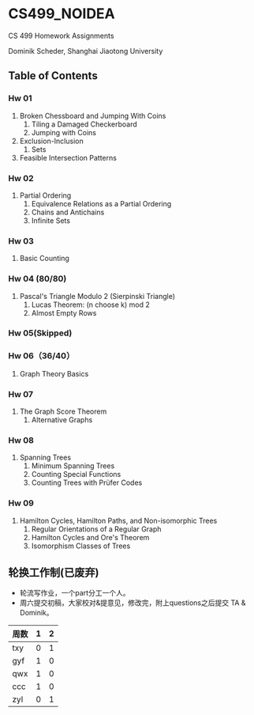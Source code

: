 # CS499_NOIDEA
CS 499 Homework Assignments

Dominik Scheder, Shanghai Jiaotong University

## Table of Contents

### Hw 01 

1. Broken Chessboard and Jumping With Coins
   1. Tiling a Damaged Checkerboard
   2. Jumping with Coins
2. Exclusion-Inclusion
   1. Sets
3. Feasible Intersection Patterns

### Hw 02

1. Partial Ordering
   1. Equivalence Relations as a Partial Ordering
   2. Chains and Antichains
   3. Infinite Sets

### Hw 03

1. Basic Counting

### Hw 04 (80/80)

1. Pascal's Triangle Modulo 2 (Sierpinski Triangle)
   1. Lucas Theorem: (n choose k) mod 2
   2. Almost Empty Rows

### Hw 05(Skipped)

### Hw 06（36/40）

1. Graph Theory Basics

### Hw 07

1. The Graph Score Theorem
   1. Alternative Graphs

### Hw 08

1. Spanning Trees
   1. Minimum Spanning Trees
   2. Counting Special Functions
   3. Counting Trees with Prüfer Codes

### Hw 09

1. Hamilton Cycles, Hamilton Paths, and Non-isomorphic Trees
   1. Regular Orientations of a Regular Graph
   2. Hamilton Cycles and Ore's Theorem
   3. Isomorphism Classes of Trees
​	

## 轮换工作制(已废弃)

- 轮流写作业，一个part分工一个人。
- 周六提交初稿，大家校对&提意见，修改完，附上questions之后提交 TA & Dominik。


| 周数   | 1    | 2    |
| ---- | ---- | ---- |
| txy  | 0    | 1    |
| gyf  | 1    | 0    |
| qwx  | 1    | 0    |
| ccc  | 1    | 0    |
| zyl  | 0    | 1    |

